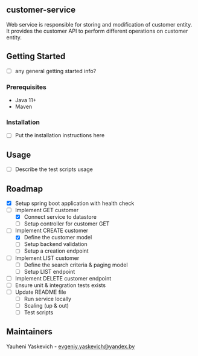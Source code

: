 ## customer-service

Web service is responsible for storing and modification of  customer entity.
It provides the customer API to perform different operations on customer entity.

## Getting Started

- [ ] any general getting started info?

### Prerequisites

* Java 11+
* Maven

### Installation

- [ ] Put the installation instructions here

## Usage

- [ ] Describe the test scripts usage

## Roadmap


- [x] Setup spring boot application with health check
- [ ] Implement GET customer
    - [x] Connect service to datastore
    - [ ] Setup controller for customer GET
- [ ] Implement CREATE customer
  - [x] Define the customer model
  - [ ] Setup backend validation
  - [ ] Setup a creation endpoint
- [ ] Implement LIST customer
  - [ ] Define the search criteria & paging model
  - [ ] Setup LIST endpoint
- [ ] Implement DELETE customer endpoint
- [ ] Ensure unit & integration tests exists
- [ ] Update README file
  - [ ] Run service locally
  - [ ] Scaling (up & out)
  - [ ] Test scripts

## Maintainers

Yauheni Yaskevich - evgeniy.yaskevich@yandex.by